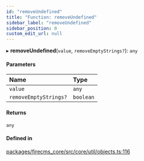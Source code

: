 ```yaml
---
id: "removeUndefined"
title: "Function: removeUndefined"
sidebar_label: "removeUndefined"
sidebar_position: 0
custom_edit_url: null
---
```


▸ **removeUndefined**(`value`, `removeEmptyStrings?`): `any`

#### Parameters

| Name | Type |
| :------ | :------ |
| `value` | `any` |
| `removeEmptyStrings?` | `boolean` |

#### Returns

`any`

#### Defined in

[packages/firecms_core/src/core/util/objects.ts:116](https://github.com/FireCMSco/firecms/blob/d45f3739/packages/firecms_core/src/core/util/objects.ts#L116)
